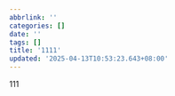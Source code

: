 ```yaml
---
abbrlink: ''
categories: []
date: ''
tags: []
title: '1111'
updated: '2025-04-13T10:53:23.643+08:00'
---
```

111

